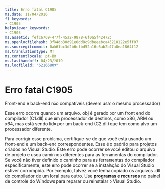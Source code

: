 ```yaml
---
title: Erro fatal C1905
ms.date: 11/04/2016
f1_keywords:
- C1905
helpviewer_keywords:
- C1905
ms.assetid: fefc6769-477f-45a2-9878-6f0a5f42472c
ms.openlocfilehash: 3fb4db30d91e0dd8c9dbeeebca46210122e5ff07
ms.sourcegitcommit: 0ab61bc3d2b6cfbd52a16c6ab2b97a8ea1864f12
ms.translationtype: MT
ms.contentlocale: pt-BR
ms.lasthandoff: 04/23/2019
ms.locfileid: "62166809"
---
```

# <a name="fatal-error-c1905"></a>Erro fatal C1905

Front-end e back-end não compatíveis (devem usar o mesmo processador)

Esse erro ocorre quando um arquivo. obj é gerado por um front end do compilador (C1.dll) que um processador de destinos, como x86, ARM ou x64, mas está sendo lido por um back-end (C2.dll) que tem como alvo um processador diferente.

Para corrigir esse problema, certifique-se de que você está usando um front-end e um back-end correspondentes. Esse é o padrão para projetos criados no Visual Studio. Este erro pode ocorrer se você editou o arquivo de projeto e usou caminhos diferentes para as ferramentas do compilador. Se você não tiver definido o caminho para as ferramentas do compilador especificamente, este erro pode ocorrer se a instalação do Visual Studio estiver corrompida. Por exemplo, talvez você tenha copiado os arquivos .dll do compilador de um local para outro. Use **programas e recursos** no painel de controle do Windows para reparar ou reinstalar o Visual Studio.